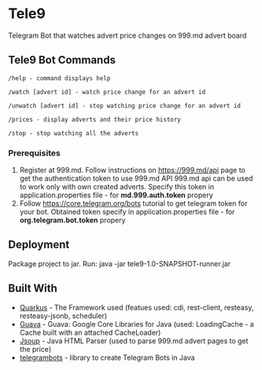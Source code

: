 # Tele9

Telegram Bot that watches advert price changes on 999.md advert board

## Tele9 Bot Commands

``` 
/help - command displays help
```
```
/watch [advert id] - watch price change for an advert id
```
```
/unwatch [advert id] - stop watching price change for an advert id
```
```
/prices - display adverts and their price history
```
```
/stop - stop watching all the adverts
```

### Prerequisites

1. Register at 999.md. Follow instructions on https://999.md/api page to get the authentication token to use 999.md API 
999.md api can be used to work only with own created adverts.
Specify this token in application.properties file - for **md.999.auth.token** propery
2. Follow https://core.telegram.org/bots tutorial to get telegram token for your bot. 
Obtained token specify in application.properties file - for **org.telegram.bot.token** propery

## Deployment

Package project to jar.
Run: java -jar tele9-1.0-SNAPSHOT-runner.jar

## Built With

* [Quarkus](https://quarkus.io/) - The Framework used (featues used: cdi, rest-client, resteasy, resteasy-jsonb, scheduler)
* [Guava](https://github.com/google/guava) - Guava: Google Core Libraries for Java (used: LoadingCache - a Cache built with an attached CacheLoader)
* [Jsoup](https://jsoup.org/) - Java HTML Parser (used to parse 999.md advert pages to get the price)
* [telegrambots](https://github.com/rubenlagus/TelegramBots) - library to create Telegram Bots in Java

